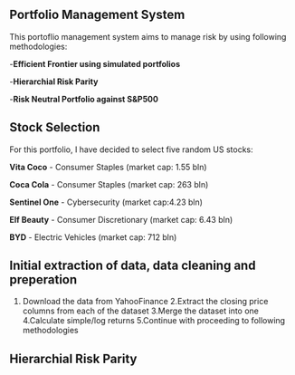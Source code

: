 ## Portfolio Management System
This portoflio management system aims to manage risk by using following methodologies:

-**Efficient Frontier using simulated portfolios**

-**Hierarchial Risk Parity**

-**Risk Neutral Portfolio against S&P500**

## Stock Selection
For this portfolio, I have decided to select five random US stocks:

**Vita Coco** - Consumer Staples (market cap: 1.55 bln)

**Coca Cola** - Consumer Staples (market cap: 263 bln)

**Sentinel One** - Cybersecurity (market cap:4.23 bln)

**Elf Beauty** - Consumer Discretionary (market cap: 6.43 bln)

**BYD** - Electric Vehicles (market cap: 712 bln)



## Initial extraction of data, data cleaning and preperation
1. Download the data from YahooFinance
2.Extract the closing price columns from each of the dataset 
3.Merge the dataset into one 
4.Calculate simple/log returns
5.Continue with proceeding to following methodologies

## Hierarchial Risk Parity 

